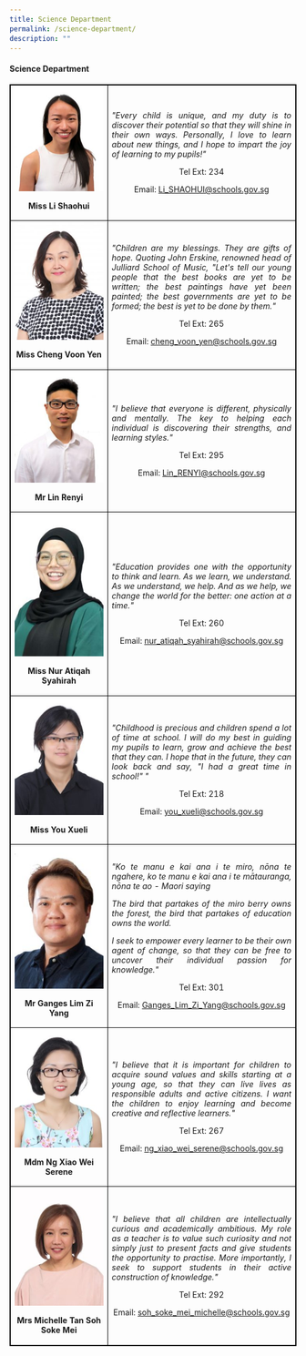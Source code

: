 ```yaml
---
title: Science Department
permalink: /science-department/
description: ""
---
```

<h4><strong>Science Department</strong></h4>
<table style="border-collapse: collapse; width: 100%; border:1px solid black;">
<tbody>
<tr>
<td style="width: 33.3333%; text-align: center; border:1px solid black;">
<img style="width:100%;" src="/images/sci7.jpg">
<p><strong>Miss Li Shaohui</strong></p>
</td>
<td style="width: 50%; text-align: justify; border:1px solid black;">
<p><em>"Every child is unique, and my duty is to discover their potential so that they will shine in their own ways. Personally, I love to learn about new things, and I hope to impart the joy of learning to my pupils!"</em></p>
<p style="width: 100%; text-align: center;">Tel Ext: 234</p>
<p style="width: 100%; text-align: center;">Email:&nbsp;<a href="mailto:Li_SHAOHUI@schools.gov.sg">Li_SHAOHUI@schools.gov.sg</a></p></a></p>
</td>
<tr>
<td style="width: 33.3333%; text-align: center; border:1px solid black;">
<img style="width:100%;" src="/images/sci2.jpg">
<p><strong>Miss Cheng Voon Yen</strong></p>
</td>
<td style="width: 50%; text-align: justify; border:1px solid black;">
<p><em>"Children are my blessings. They are gifts of hope. Quoting John Erskine, renowned head of Julliard School of Music, "Let's tell our young people that the best books are yet to be written; the best paintings have yet been painted; the best governments are yet to be formed; the best is yet to be done by them."</em></p>
<p style="width: 100%; text-align: center;">Tel Ext: 265</p>
<p style="width: 100%; text-align: center;">Email:&nbsp;<a href="mailto:cheng_voon_yen@schools.gov.sg">cheng_voon_yen@schools.gov.sg</a></p>
</td>
</tr>
<tr>
<td style="width: 33.3333%; text-align: center; border:1px solid black;">
<img style="width:100%;" src="/images/sci6.jpg">
<p><strong>Mr Lin Renyi</strong></p>
</td>
<td style="width: 50%; text-align: justify; border:1px solid black;">
<p><em>"I believe that everyone is different, physically and mentally. The key to helping each individual is discovering their strengths, and learning styles."</em></p>
<p style="width: 100%; text-align: center;">Tel Ext: 295</p>
<p style="width: 100%; text-align: center;">Email:&nbsp;<a href="mailto:Lin_RENYI@schools.gov.sg">Lin_RENYI@schools.gov.sg</a></p>
</td>
<tr>
<td style="width: 33.3333%; text-align: center; border:1px solid black;">
<img style="width:100%;" src="/images/sci5.jpg">
<p><strong>Miss Nur Atiqah Syahirah</strong></p>
</td>
<td style="width: 50%; text-align: justify; border:1px solid black;">
<p><em>"Education provides one with the opportunity to think and learn. As we learn, we understand. As we understand, we help. And as we help, we change the world for the better: one action at a time."</em></p>
<p style="width: 100%; text-align: center;">Tel Ext: 260</p>
<p style="width: 100%; text-align: center;">Email:&nbsp;<a href="mailto:nur_atiqah_syahirah@schools.gov.sg">nur_atiqah_syahirah@schools.gov.sg</a></p>
</td>
<tr>
<td style="width: 33.3333%; text-align: center; border:1px solid black;">
<img style="width:100%;" src="/images/sci4.jpg">
<p><strong>Miss You Xueli</strong></p>
</td>
<td style="width: 50%; text-align: justify; border:1px solid black;">
<p><em>"Childhood is precious and children spend a lot of time at school. I will do my best in guiding my pupils to learn, grow and achieve the best that they can. I hope that in the future, they can look back and say, "I had a great time in school!" "</em></p>
<p style="width: 100%; text-align: center;">Tel Ext: 218</p>
<p style="width: 100%; text-align: center;">Email:&nbsp;<a href="mailto:you_xueli@schools.gov.sg">you_xueli@schools.gov.sg</a></p>
</td>
<tr>
<td style="width: 33.3333%; text-align: center; border:1px solid black;">
<img style="width:100%;" src="/images/sci9.jpg">
<p><strong>Mr Ganges Lim Zi Yang</strong></p>
</td>
<td style="width: 50%; text-align: justify; border:1px solid black;">
<p><em>"Ko te manu e kai ana i te miro, nōna te ngahere, ko te manu e kai ana i te mātauranga, nōna te ao - Maori saying</em></p>
<p><em>The bird that partakes of the miro berry owns the forest, the bird that partakes of education owns the world.</em></p>
<p><em>I seek to empower every learner to be their own agent of change, so that they can be free to uncover their individual passion for knowledge."</em></p>
<p style="width: 100%; text-align: center;">Tel Ext: 301</p>
<p style="width: 100%; text-align: center;">Email:&nbsp;<a href="mailto:Ganges_Lim_Zi_Yang@schools.gov.sg">Ganges_Lim_Zi_Yang@schools.gov.sg</a></p>
</td>
<tr>
<td style="width: 33.3333%; text-align: center; border:1px solid black;">
<img style="width:100%;" src="/images/sci3.jpg">
<p><strong>Mdm Ng Xiao Wei Serene</strong></p>
</td>
<td style="width: 50%; text-align: justify; border:1px solid black;">
<p><em>"I believe that it is important for children to acquire sound values and skills starting at a young age, so that they can live lives as responsible adults and active citizens. I want the children to enjoy learning and become creative and reflective learners."</em></p>
<p style="width: 100%; text-align: center;">Tel Ext: 267</p>
<p style="width: 100%; text-align: center;">Email:&nbsp;<a href="mailto:ng_xiao_wei_serene@schools.gov.sg">ng_xiao_wei_serene@schools.gov.sg</a></p>
</td>
<tr>
<td style="width: 33.3333%; text-align: center; border:1px solid black;">
<img style="width:100%;" src="/images/sci11.jpg">
<p><strong>Mrs Michelle Tan Soh Soke Mei</strong></p>
</td>
<td style="width: 50%; text-align: justify; border:1px solid black;">
<p><em>"I believe that all children are intellectually curious and academically ambitious. My role as a teacher is to value such curiosity and not simply just to present facts and give students the opportunity to practise. More importantly, I seek to support students in their active construction of knowledge."</em></p>
<p style="width: 100%; text-align: center;">Tel Ext: 292</p>
<p style="width: 100%; text-align: center;">Email:&nbsp;<a href="mailto:soh_soke_mei_michelle@schools.gov.sg">soh_soke_mei_michelle@schools.gov.sg</a></p>
</td>
</tr>
</tbody>
</table>